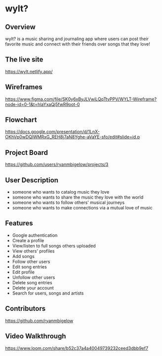 # wylt?

## Overview
wylt? is a music sharing and journaling app where users can post their favorite music and connect with their friends over songs that they love!

## The live site
https://wylt.netlify.app/

## Wireframes
https://www.figma.com/file/SK0y6xByJLVwiLQqTtvPPV/WYLT-Wireframe?node-id=0-1&t=hlaYxaQj5fwR9oot-0

## Flowchart
https://docs.google.com/presentation/d/1LnX-OKhVp0wDQlWMRxG_REH8j7aN8Yghe-aVaYE-sfo/edit#slide=id.p

## Project Board
https://github.com/users/ryanmbigelow/projects/3

## User Description
- someone who wants to catalog music they love
- someone who wants to share the music they love with the world
- someone who wants to follow others' musical journeys
- someone who wants to make connections via a mutual love of music

## Features
- Google authentication
- Create a profile
- View/listen to full songs others uploaded
- View others' profiles
- Add songs
- Follow other users
- Edit song entries
- Edit profile
- Unfollow other users
- Delete song entries
- Delete your account
- Search for users, songs and artists

## Contributors
https://github.com/ryanmbigelow

## Video Walkthrough
https://www.loom.com/share/b52c37a4a40049739232ceed3dbb9ef7
